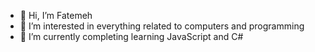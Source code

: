 - 👋 Hi, I’m Fatemeh
- 👀 I’m interested in everything related to computers and programming
- 🌱 I’m currently completing learning JavaScript and C#

<!---
FatemehZH/FatemehZH is a ✨ special ✨ repository because its `README.md` (this file) appears on your GitHub profile.
You can click the Preview link to take a look at your changes.
--->
